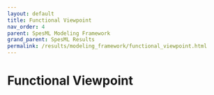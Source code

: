 ```yaml
---
layout: default
title: Functional Viewpoint
nav_order: 4
parent: SpesML Modeling Framework
grand_parent: SpesML Results
permalink: /results/modeling_framework/functional_viewpoint.html
---
```

# Functional Viewpoint


